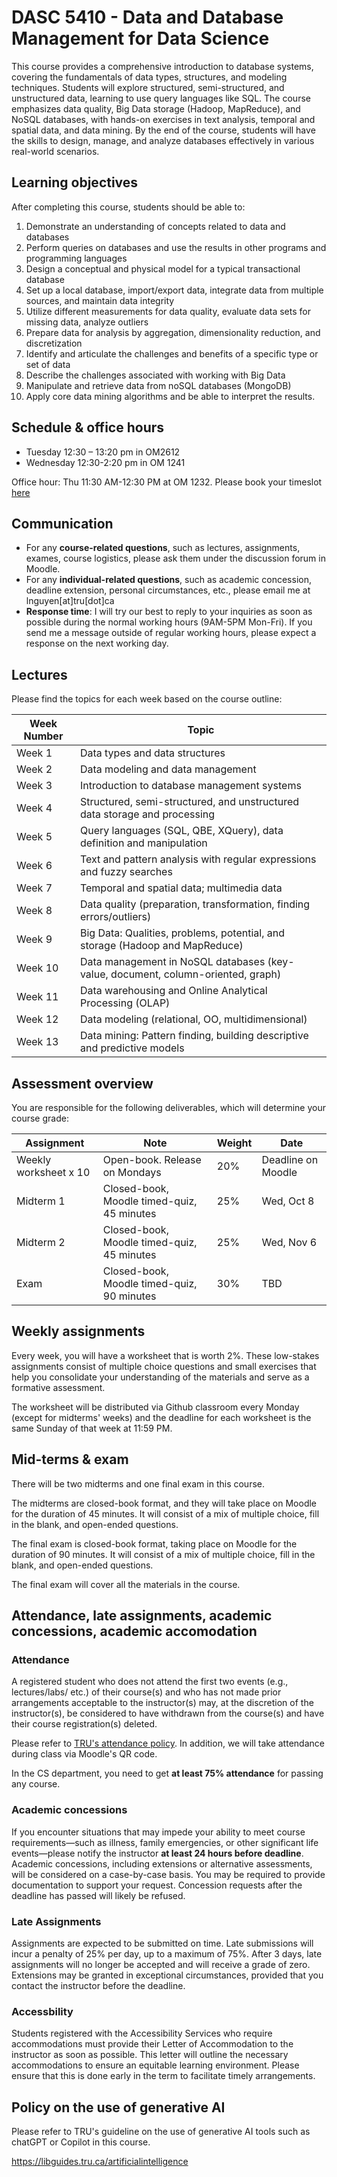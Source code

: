 # DASC 5410 - Data and Database Management for Data Science
This course provides a comprehensive introduction to database systems, covering the fundamentals of data types, structures, and modeling techniques. Students will explore structured, semi-structured, and unstructured data, learning to use query languages like SQL. The course emphasizes data quality, Big Data storage (Hadoop, MapReduce), and NoSQL databases, with hands-on exercises in text analysis, temporal and spatial data, and data mining. By the end of the course, students will have the skills to design, manage, and analyze databases effectively in various real-world scenarios.

## Learning objectives

After completing this course, students should be able to:

1. Demonstrate an understanding of concepts related to data and databases  
2. Perform queries on databases and use the results in other programs and programming
languages  
3. Design a conceptual and physical model for a typical transactional database  
4. Set up a local database, import/export data, integrate data from multiple sources, and maintain data integrity  
5. Utilize different measurements for data quality, evaluate data sets for missing data, analyze outliers  
6. Prepare data for analysis by aggregation, dimensionality reduction, and discretization  
7. Identify and articulate the challenges and benefits of a specific type or set of data  
8. Describe the challenges associated with working with Big Data  
9. Manipulate and retrieve data from noSQL databases (MongoDB)  
10. Apply core data mining algorithms and be able to interpret the results.

## Schedule & office hours

- Tuesday 12:30 – 13:20 pm in OM2612
- Wednesday 12:30-2:20 pm in OM 1241

Office hour: Thu 11:30 AM-12:30 PM at OM 1232. Please book your timeslot [here](https://calendly.com/quan3010/office-hour-with-quan)

## Communication
- For any **course-related questions**, such as lectures, assignments, exames, course logistics, please ask them under the discussion forum in Moodle.
- For any **individual-related questions**, such as academic concession, deadline extension, personal circumstances, etc., please email me at lnguyen[at]tru[dot]ca
- **Response time**: I will try our best to reply to your inquiries as soon as possible during the normal working hours (9AM-5PM Mon-Fri). If you send me a message outside of regular working hours, please expect a response on the next working day.

## Lectures

Please find the topics for each week based on the course outline:

| **Week Number** | **Topic**                                                            |
|-----------------|----------------------------------------------------------------------|
| Week 1          | Data types and data structures                                       |
| Week 2          | Data modeling and data management                                    |
| Week 3          | Introduction to database management systems                          |
| Week 4          | Structured, semi-structured, and unstructured data storage and processing |
| Week 5          | Query languages (SQL, QBE, XQuery), data definition and manipulation |
| Week 6          | Text and pattern analysis with regular expressions and fuzzy searches |
| Week 7          | Temporal and spatial data; multimedia data                           |
| Week 8          | Data quality (preparation, transformation, finding errors/outliers)  |
| Week 9          | Big Data: Qualities, problems, potential, and storage (Hadoop and MapReduce) |
| Week 10         | Data management in NoSQL databases (key-value, document, column-oriented, graph) |
| Week 11         | Data warehousing and Online Analytical Processing (OLAP)             |
| Week 12         | Data modeling (relational, OO, multidimensional)                     |
| Week 13         | Data mining: Pattern finding, building descriptive and predictive models |

## Assessment overview

You are responsible for the following deliverables, which will determine your course grade:

| Assignment            | Note                                       | Weight | Date            |
|-----------------------|--------------------------------------------|--------|-----------------|
| Weekly worksheet x 10 | Open-book. Release on Mondays              | 20%    | Deadline on Moodle |
| Midterm 1             | Closed-book, Moodle timed-quiz, 45 minutes | 25%    | Wed, Oct 8    |
| Midterm 2             | Closed-book, Moodle timed-quiz, 45 minutes | 25%    | Wed, Nov 6    |
| Exam                  | Closed-book, Moodle timed-quiz, 90 minutes | 30%    | TBD             |


## Weekly assignments

Every week, you will have a worksheet that is worth 2%. These low-stakes assignments consist of multiple choice questions and small exercises that help you consolidate your understanding of the materials and serve as a formative assessment. 

The worksheet will be distributed via Github classroom every Monday (except for midterms' weeks) and the deadline for each worksheet is the same Sunday of that week at 11:59 PM. 

## Mid-terms & exam

There will be two midterms and one final exam in this course.

The midterms are closed-book format, and they will take place on Moodle for the duration of 45 minutes. It will consist of a mix of multiple choice, fill in the blank, and open-ended questions. 

The final exam is closed-book format, taking place on Moodle for the duration of 90 minutes. It will consist of a mix of multiple choice, fill in the blank, and open-ended questions. 

The final exam will cover all the materials in the course. 

## Attendance, late assignments, academic concessions, academic accomodation

### Attendance

A registered student who does not attend the first two events (e.g., lectures/labs/ etc.) of their course(s) and who has not made prior arrangements acceptable to the instructor(s) may, at the discretion of the instructor(s), be considered to have withdrawn from the course(s) and have their course registration(s) deleted.

Please refer to [TRU's attendance policy](https://www.tru.ca/__shared/assets/Policy_ED_03-135351.pdf). In addition, we will take attendance during class via Moodle's QR code.

In the CS department, you need to get **at least 75% attendance** for passing any course. 

### Academic concessions
If you encounter situations that may impede your ability to meet course requirements—such as illness, family emergencies, or other significant life events—please notify the instructor **at least 24 hours before deadline**. Academic concessions, including extensions or alternative assessments, will be considered on a case-by-case basis. You may be required to provide documentation to support your request. Concession requests after the deadline has passed will likely be refused. 

### Late Assignments
Assignments are expected to be submitted on time. Late submissions will incur a penalty of 25% per day, up to a maximum of 75%. After 3 days, late assignments will no longer be accepted and will receive a grade of zero. Extensions may be granted in exceptional circumstances, provided that you contact the instructor before the deadline.

### Accessbility
Students registered with the Accessibility Services who require accommodations must provide their Letter of Accommodation to the instructor as soon as possible. This letter will outline the necessary accommodations to ensure an equitable learning environment. Please ensure that this is done early in the term to facilitate timely arrangements.

## Policy on the use of generative AI

Please refer to TRU's guideline on the use of generative AI tools such as chatGPT or Copilot in this course. 

https://libguides.tru.ca/artificialintelligence

